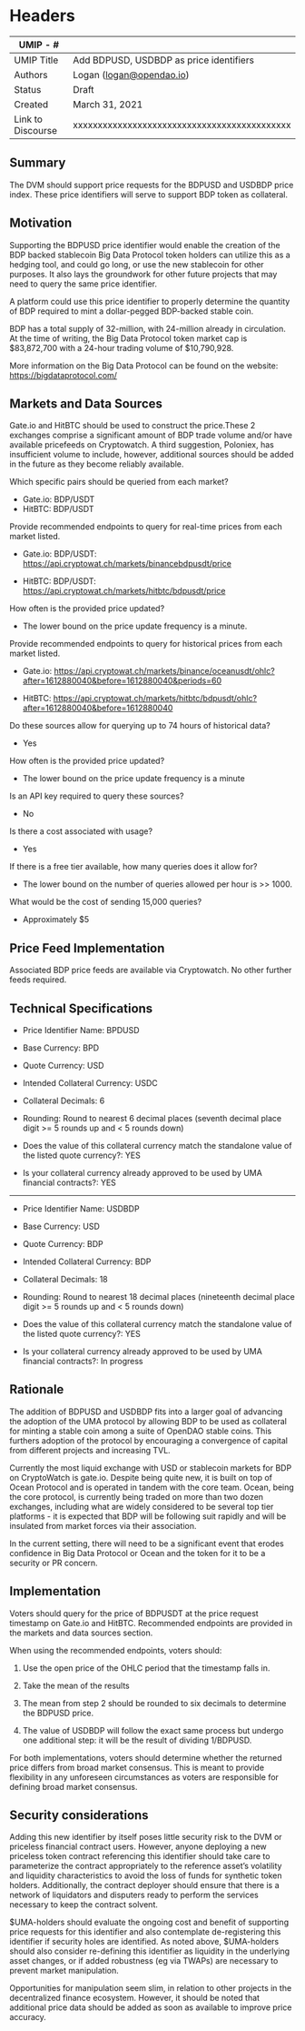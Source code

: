 # Headers
| UMIP - #    |                                                                                                                                          |
|------------|------------------------------------------------------------------------------------------------------------------------------------------|
| UMIP Title | Add BDPUSD, USDBDP as price identifiers              |
| Authors    | Logan (logan@opendao.io) |
| Status     | Draft                                                                                                                                   |
| Created    | March 31, 2021                                                                                                                           |
| Link to Discourse|    xxxxxxxxxxxxxxxxxxxxxxxxxxxxxxxxxxxxxxxxxxxx                       |

## Summary
The DVM should support price requests for the BDPUSD and USDBDP price index. These price identifiers will serve to support BDP token as collateral.

## Motivation
Supporting the BDPUSD price identifier would enable the creation of the BDP backed stablecoin Big Data Protocol token holders can utilize this as a hedging tool, and could go long, or use the new stablecoin for other purposes. It also lays the groundwork for other future projects that may need to query the same price identifier.

A platform could use this price identifier to properly determine the quantity of BDP required to mint a dollar-pegged BDP-backed stable coin.

BDP has a total supply of 32-million, with 24-million already in circulation. At the time of writing, the Big Data Protocol token market cap is $83,872,700 with a 24-hour trading volume of $10,790,928.

More information on the Big Data Protocol can be found on the website:  https://bigdataprotocol.com/ 

## Markets and Data Sources
Gate.io and HitBTC should be used to construct the price.These 2 exchanges comprise a significant amount of BDP trade volume and/or have available pricefeeds on Cryptowatch. A third suggestion, Poloniex, has insufficient volume to include, however, additional sources should be added in the future as they become reliably available.

Which specific pairs should be queried from each market?

- Gate.io: BDP/USDT
- HitBTC: BDP/USDT

Provide recommended endpoints to query for real-time prices from each market listed.

- Gate.io: BDP/USDT: https://api.cryptowat.ch/markets/binancebdpusdt/price

- HitBTC: BDP/USDT: https://api.cryptowat.ch/markets/hitbtc/bdpusdt/price


How often is the provided price updated?

- The lower bound on the price update frequency is a minute.

Provide recommended endpoints to query for historical prices from each market listed.

- Gate.io: https://api.cryptowat.ch/markets/binance/oceanusdt/ohlc?after=1612880040&before=1612880040&periods=60

- HitBTC: https://api.cryptowat.ch/markets/hitbtc/bdpusdt/ohlc?after=1612880040&before=1612880040
 

Do these sources allow for querying up to 74 hours of historical data?

- Yes

How often is the provided price updated?

- The lower bound on the price update frequency is a minute

Is an API key required to query these sources?

- No

Is there a cost associated with usage?

- Yes

If there is a free tier available, how many queries does it allow for?

- The lower bound on the number of queries allowed per hour is >> 1000.

What would be the cost of sending 15,000 queries?

- Approximately $5

## Price Feed Implementation
Associated BDP price feeds are available via Cryptowatch. No other further feeds required.

## Technical Specifications
- Price Identifier Name: BPDUSD

- Base Currency: BPD

- Quote Currency: USD

- Intended Collateral Currency: USDC

- Collateral Decimals: 6

- Rounding: Round to nearest 6 decimal places (seventh decimal place digit >= 5 rounds up and < 5 rounds down)

- Does the value of this collateral currency match the standalone value of the listed quote currency?: YES

- Is your collateral currency already approved to be used by UMA financial contracts?: YES

---

- Price Identifier Name: USDBDP

- Base Currency: USD

- Quote Currency: BDP

- Intended Collateral Currency: BDP

- Collateral Decimals: 18

- Rounding: Round to nearest 18 decimal places (nineteenth decimal place digit >= 5 rounds up and < 5 rounds down)

- Does the value of this collateral currency match the standalone value of the listed quote currency?: YES

- Is your collateral currency already approved to be used by UMA financial contracts?: In progress 

## Rationale
The addition of BDPUSD and USDBDP fits into a larger goal of advancing the adoption of the UMA protocol by allowing BDP to be used as collateral for minting a stable coin among a suite of OpenDAO stable coins. This furthers adoption of the protocol by encouraging a convergence of capital from different projects and increasing TVL.

Currently the most liquid exchange with USD or stablecoin markets for BDP on CryptoWatch is gate.io. Despite being quite new, it is built on top of Ocean Protocol and is operated in tandem with the core team. Ocean, being the core protocol, is currently being traded on more than two dozen exchanges, including what are widely considered to be several top tier platforms - it is expected that BDP will be following suit rapidly and will be insulated from market forces via their association.

In the current setting, there will need to be a significant event that erodes confidence in Big Data Protocol or Ocean and the token for it to be a security or PR concern.

## Implementation
Voters should query for the price of BDPUSDT at the price request timestamp on Gate.io and HitBTC. Recommended endpoints are provided in the markets and data sources section.

When using the recommended endpoints, voters should:

1) Use the open price of the OHLC period that the timestamp falls in.


2) Take the mean of the results

3) The mean from step 2 should be rounded to six decimals to determine the BDPUSD price.

4) The value of USDBDP will follow the exact same process but undergo one additional step: it will be the result of dividing 1/BDPUSD.

For both implementations, voters should determine whether the returned price differs from broad market consensus. This is meant to provide flexibility in any unforeseen circumstances as voters are responsible for defining broad market consensus.

## Security considerations
Adding this new identifier by itself poses little security risk to the DVM or priceless financial contract users. However, anyone deploying a new priceless token contract referencing this identifier should take care to parameterize the contract appropriately to the reference asset’s volatility and liquidity characteristics to avoid the loss of funds for synthetic token holders. Additionally, the contract deployer should ensure that there is a network of liquidators and disputers ready to perform the services necessary to keep the contract solvent.

$UMA-holders should evaluate the ongoing cost and benefit of supporting price requests for this identifier and also contemplate de-registering this identifier if security holes are identified. As noted above, $UMA-holders should also consider re-defining this identifier as liquidity in the underlying asset changes, or if added robustness (eg via TWAPs) are necessary to prevent market manipulation.

Opportunities for manipulation seem slim, in relation to other projects in the decentralized finance ecosystem. However, it should be noted that additional price data should be added as soon as available to improve price accuracy. 
